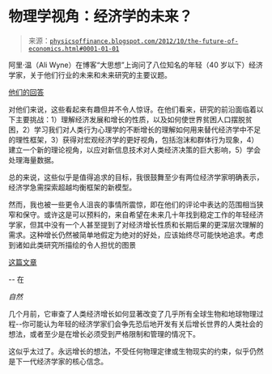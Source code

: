 <!--yml

category: 未分类

date: 2024-05-18 07:00:12

-->

# 物理学视角：经济学的未来？

> 来源：[`physicsoffinance.blogspot.com/2012/10/the-future-of-economics.html#0001-01-01`](http://physicsoffinance.blogspot.com/2012/10/the-future-of-economics.html#0001-01-01)

阿里·温（Ali Wyne）在博客“大思想”上询问了八位知名的年轻（40 岁以下）经济学家，关于他们行业的未来和未来研究的主要议题。

[他们的回答](http://bigthink.com/power-games/empirics-and-psychology-eight-of-the-worlds-top-young-economists-discuss-where-their-field-is-going?goback=.gde_112700_member_141501666)

对他们来说，这些看起来有趣但并不令人惊讶。在他们看来，研究的前沿面临着以下主要挑战：1）理解经济发展和增长的性质，以及如何使世界贫困人口摆脱贫困，2）学习我们对人类行为心理学的不断增长的理解如何用来替代经济学中不足的理性框架，3）获得对宏观经济学的更好视角，包括泡沫和群体行为现象，4）建立一个新的理论视角，以应对新信息技术对人类经济决策的巨大影响，5）学会处理海量数据。

总的来说，这些似乎是值得追求的目标，我很鼓舞至少有两位经济学家明确表示，经济学急需探索超越均衡框架的新模型。

然而，我也被一些更令人沮丧的事情所震惊，即在他们的评论中表达的范围相当狭窄和保守。或许这是可以预料的，来自希望在未来几十年找到稳定工作的年轻经济学家，但其中没有一个人甚至提到了对经济增长性质和长期后果的更深层次理解的需求。这种增长仍然被简单地假定为绝对的好处，应该始终尽可能快地追求。考虑到诸如此类研究所描绘的令人担忧的图景

[这篇文章](http://www.nature.com/nature/journal/v486/n7401/full/nature11018.html)

-- 在

*自然*

几个月前，它审查了人类经济增长如何显著改变了几乎所有全球生物和地球物理过程--你可能认为年轻的经济学家们会争先恐后地开发有关后增长世界的人类社会的想法，或者至少是在增长必须受到严格限制和管理的情况下。

这似乎太过了。永远增长的想法，不受任何物理定律或生物现实的约束，似乎仍然是下一代经济学家的核心信念。
